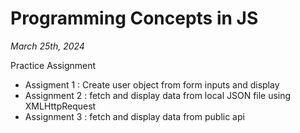 # Programming Concepts in JS
*March 25th, 2024*

Practice Assignment
- Assigment 1 : Create user object from form inputs and display
- Assignment 2 : fetch and display data from local JSON file using XMLHttpRequest
- Assignment 3 : fetch and display data from public api 
